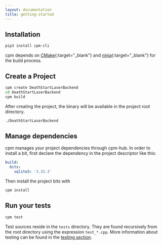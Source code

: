 ```yaml
---
layout: documentation
title: getting-started
---
```


## Installation

```bash
pip3 install cpm-cli
```

cpm depends on [CMake](https://cmake.org){:target="_blank"} and [ninja](https://ninja-build.org){:target="_blank"} for the build process.

## Create a Project
```bash
cpm create DeathStartLaserBackend
cd DeathStartLaserBackend
cpm build
```

After creating the project, the binary will be available in the project root directory. 

```bash
./DeathStartLaserBackend
```

## Manage dependencies

cpm manages your project dependencies through cpm-hub. In order to install a bit, first declare the dependency in the project descriptor like this:

```yaml
build:
  bits:
    sqlite3: '3.32.3'
```

Then install the project bits with

```bash
cpm install
```

## Run your tests

```bash
cpm test
```

Test sources reside in the `tests` directory. They are found recursively from the root directory using the expression `test_*.cpp`. More information about testing can be found in the [testing section](/documentation/testing.html).
